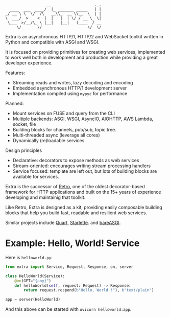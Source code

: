                       __                   ._.
      ____  ___  ____/  |_ _______ _____   | |
    _/ __ \ \  \/  /\   __\\_  __ \\__  \  | |
    \  ___/  >    <  |  |   |  | \/ / __ \_ \|
     \___  >/__/\_ \ |__|   |__|   (____  / __
         \/       \/                    \/  \/

Extra is an asynchronous HTTP/1, HTTP/2 and WebSocket toolkit written in
Python and compatible with ASGI and WSGI.

It is focused on providing primitives for creating web services,
implemented to work well both in development and production while
providing a great developer experience.

Features:

-   Streaming reads and writes, lazy decoding and encoding
-   Embedded asynchronous HTTP/1 development server
-   Implementation compiled using `mypyc` for performance

Planned:

-   Mount services on FUSE and query from the CLI
-   Multiple backends: ASGI, WSGI, AsyncIO, AIOHTTP, AWS Lambda, socket,
    file
-   Building blocks for channels, pub/sub, topic tree.
-   Multi-threaded async (leverage all cores)
-   Dynamically (re)loadable services

Design principles

-   Declarative: decorators to expose methods as web services
-   Stream-oriented: encourages writing stream processing handlers
-   Service focused: template are left out, but lots of building blocks
    are available for services.

Extra is the successor of [Retro](https://github.com/sebastien/retro),
one of the oldest decorator-based framework for HTTP applications and
built on the 15+ years of experience developing and maintainig that
toolkit.

Like Retro, Extra is designed as a kit, providing easily composable
building blocks that help you build fast, readable and resilient web
services.

Similar projects include [Quart](https://github.com/pgjones/quart),
[Starlette](https://github.com/encode/starlette). and
[bareASGI](https://github.com/rob-blackbourn/bareASGI).

# Example: Hello, World! Service

Here is `helloworld.py`:

``` python
from extra import Service, Request, Response, on, server

class HelloWorld(Service):
    @on(GET="{any}")
    def helloWorld(self, request: Request) -> Response:
        return request.respond(b"Hello, World !"), b"text/plain")

app = server(HelloWorld)
```

And this above can be started with `uvicorn helloworld:app`.
